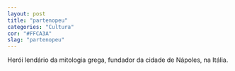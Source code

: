 ```yaml
---
layout: post
title: "partenopeu"
categories: "Cultura"
cor: "#FFCA3A"
slag: "partenopeu"
---
```

Herói lendário da mitologia grega, fundador da cidade de Nápoles, na Itália.
